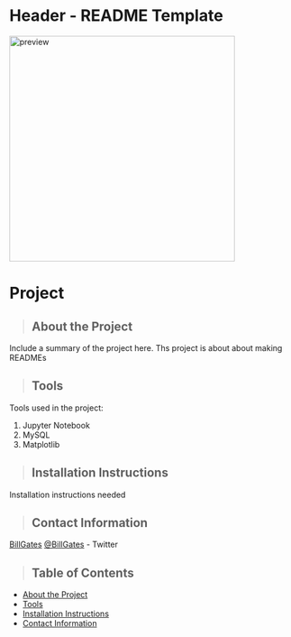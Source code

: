 # Header - README Template
<img src="https://media.giphy.com/media/JrpfevOVogixZYWp9O/source.gif" width="400px" alt="preview"/>

# Project
<a class="anchor" id="about the project"></a>
>## About the Project
Include a summary of the project here.
Ths project is about about making READMEs

<a class="anchor" id="tools"></a>
>## Tools
Tools used in the project:
1. Jupyter Notebook
2. MySQL
3. Matplotlib


<a class="anchor" id="installation Instructions"></a>
>## Installation Instructions
Installation instructions needed

<a class="anchor" id="contact Information"></a>
>## Contact Information
[BillGates](https://www.linkedin.com/in/williamhgates/detail/recent-activity/posts/)
[@BillGates](https://twitter.com/BillGates) - Twitter

>## Table of Contents 
* [About the Project](#about_the_project)
* [Tools](#tools)
* [Installation Instructions](#installation_instructions)
* [Contact Information](#contact)